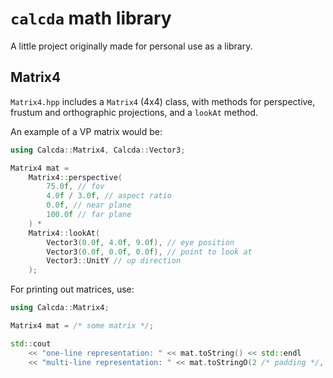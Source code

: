# `calcda` math library

A little project originally made for personal use as a library.

## Matrix4
`Matrix4.hpp` includes a `Matrix4` (4x4) class, with methods for perspective, frustum and orthographic projections, and a `lookAt` method.

An example of a VP matrix would be:
```cpp
using Calcda::Matrix4, Calcda::Vector3;

Matrix4 mat =
	Matrix4::perspective(
		75.0f, // fov
		4.0f / 3.0f, // aspect ratio
		0.0f, // near plane
		100.0f // far plane
	) *
	Matrix4::lookAt(
		Vector3(0.0f, 4.0f, 9.0f), // eye position
		Vector3(0.0f, 0.0f, 0.0f), // point to look at
		Vector3::UnitY // up direction
	);
```

For printing out matrices, use:
```cpp
using Calcda::Matrix4;

Matrix4 mat = /* some matrix */;

std::cout
	<< "one-line representation: " << mat.toString() << std::endl
	<< "multi-line representation: " << mat.toStringO(2 /* padding */, 2 /* precision */) << std::endl;
```
